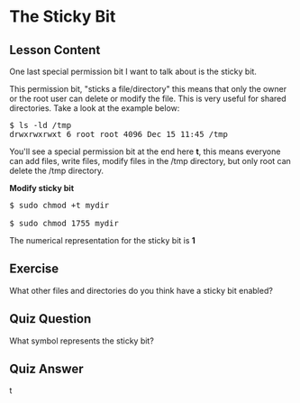 # The Sticky Bit

## Lesson Content

One last special permission bit I want to talk about is the sticky bit. 

This permission bit, "sticks a file/directory" this means that only the owner or the root user can delete or modify the file. This is very useful for shared directories. Take a look at the example below:

<pre>$ ls -ld /tmp
drwxrwxrwxt 6 root root 4096 Dec 15 11:45 /tmp
</pre>

You'll see a special permission bit at the end here <b>t</b>, this means everyone can add files, write files, modify files in the /tmp directory, but only root can delete the /tmp directory. 

<b>Modify sticky bit</b>

<pre>$ sudo chmod +t mydir

$ sudo chmod 1755 mydir</pre>

The numerical representation for the sticky bit is <b>1</b>

## Exercise

What other files and directories do you think have a sticky bit enabled? 

## Quiz Question

What symbol represents the sticky bit?

## Quiz Answer

t